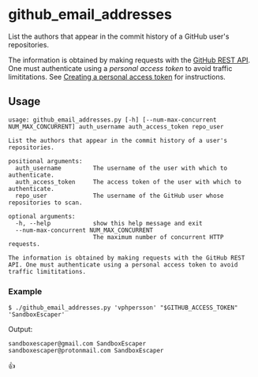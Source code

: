 # github_email_addresses

List the authors that appear in the commit history of a GitHub user's repositories.

The information is obtained by making requests with the [GitHub REST API](https://docs.github.com/en/rest). One must authenticate using a _personal access token_ to avoid traffic limititations. See [Creating a personal access token](https://docs.github.com/en/github/authenticating-to-github/creating-a-personal-access-token) for instructions.

## Usage

```
usage: github_email_addresses.py [-h] [--num-max-concurrent NUM_MAX_CONCURRENT] auth_username auth_access_token repo_user

List the authors that appear in the commit history of a user's repositories.

positional arguments:
  auth_username         The username of the user with which to authenticate.
  auth_access_token     The access token of the user with which to authenticate.
  repo_user             The username of the GitHub user whose repositories to scan.

optional arguments:
  -h, --help            show this help message and exit
  --num-max-concurrent NUM_MAX_CONCURRENT
                        The maximum number of concurrent HTTP requests.

The information is obtained by making requests with the GitHub REST API. One must authenticate using a personal access token to avoid traffic limititations.
```

### Example

```shell
$ ./github_email_addresses.py 'vphpersson' "$GITHUB_ACCESS_TOKEN" 'SandboxEscaper'
```

Output:
```
sandboxescaper@gmail.com SandboxEscaper
sandboxescaper@protonmail.com SandboxEscaper
```

:thumbsup:
